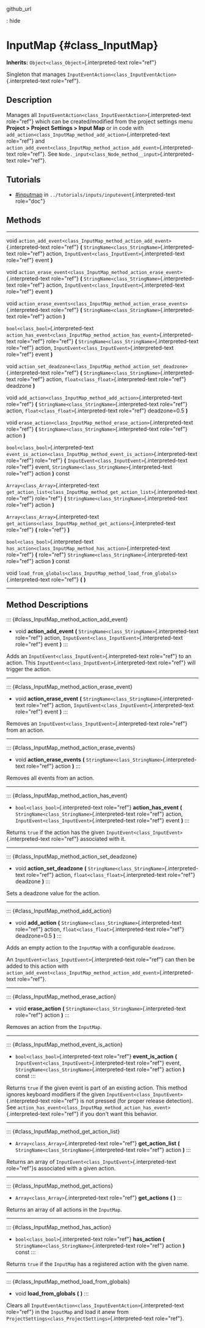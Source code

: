 github\_url

:   hide

InputMap {#class_InputMap}
========

**Inherits:** `Object<class_Object>`{.interpreted-text role="ref"}

Singleton that manages
`InputEventAction<class_InputEventAction>`{.interpreted-text
role="ref"}.

Description
-----------

Manages all `InputEventAction<class_InputEventAction>`{.interpreted-text
role="ref"} which can be created/modified from the project settings menu
**Project \> Project Settings \> Input Map** or in code with
`add_action<class_InputMap_method_add_action>`{.interpreted-text
role="ref"} and
`action_add_event<class_InputMap_method_action_add_event>`{.interpreted-text
role="ref"}. See
`Node._input<class_Node_method__input>`{.interpreted-text role="ref"}.

Tutorials
---------

-   [\#inputmap](../tutorials/inputs/inputevent.html#inputmap) in
    `../tutorials/inputs/inputevent`{.interpreted-text role="doc"}

Methods
-------

  ---------------------------------------- ------------------------------------------------------------------------------------
  void                                     `action_add_event<class_InputMap_method_action_add_event>`{.interpreted-text
                                           role="ref"} **(** `StringName<class_StringName>`{.interpreted-text role="ref"}
                                           action, `InputEvent<class_InputEvent>`{.interpreted-text role="ref"} event **)**

  void                                     `action_erase_event<class_InputMap_method_action_erase_event>`{.interpreted-text
                                           role="ref"} **(** `StringName<class_StringName>`{.interpreted-text role="ref"}
                                           action, `InputEvent<class_InputEvent>`{.interpreted-text role="ref"} event **)**

  void                                     `action_erase_events<class_InputMap_method_action_erase_events>`{.interpreted-text
                                           role="ref"} **(** `StringName<class_StringName>`{.interpreted-text role="ref"}
                                           action **)**

  `bool<class_bool>`{.interpreted-text     `action_has_event<class_InputMap_method_action_has_event>`{.interpreted-text
  role="ref"}                              role="ref"} **(** `StringName<class_StringName>`{.interpreted-text role="ref"}
                                           action, `InputEvent<class_InputEvent>`{.interpreted-text role="ref"} event **)**

  void                                     `action_set_deadzone<class_InputMap_method_action_set_deadzone>`{.interpreted-text
                                           role="ref"} **(** `StringName<class_StringName>`{.interpreted-text role="ref"}
                                           action, `float<class_float>`{.interpreted-text role="ref"} deadzone **)**

  void                                     `add_action<class_InputMap_method_add_action>`{.interpreted-text role="ref"} **(**
                                           `StringName<class_StringName>`{.interpreted-text role="ref"} action,
                                           `float<class_float>`{.interpreted-text role="ref"} deadzone=0.5 **)**

  void                                     `erase_action<class_InputMap_method_erase_action>`{.interpreted-text role="ref"}
                                           **(** `StringName<class_StringName>`{.interpreted-text role="ref"} action **)**

  `bool<class_bool>`{.interpreted-text     `event_is_action<class_InputMap_method_event_is_action>`{.interpreted-text
  role="ref"}                              role="ref"} **(** `InputEvent<class_InputEvent>`{.interpreted-text role="ref"}
                                           event, `StringName<class_StringName>`{.interpreted-text role="ref"} action **)**
                                           const

  `Array<class_Array>`{.interpreted-text   `get_action_list<class_InputMap_method_get_action_list>`{.interpreted-text
  role="ref"}                              role="ref"} **(** `StringName<class_StringName>`{.interpreted-text role="ref"}
                                           action **)**

  `Array<class_Array>`{.interpreted-text   `get_actions<class_InputMap_method_get_actions>`{.interpreted-text role="ref"} **(**
  role="ref"}                              **)**

  `bool<class_bool>`{.interpreted-text     `has_action<class_InputMap_method_has_action>`{.interpreted-text role="ref"} **(**
  role="ref"}                              `StringName<class_StringName>`{.interpreted-text role="ref"} action **)** const

  void                                     `load_from_globals<class_InputMap_method_load_from_globals>`{.interpreted-text
                                           role="ref"} **(** **)**
  ---------------------------------------- ------------------------------------------------------------------------------------

Method Descriptions
-------------------

::: {#class_InputMap_method_action_add_event}
-   void **action\_add\_event** **(**
    `StringName<class_StringName>`{.interpreted-text role="ref"} action,
    `InputEvent<class_InputEvent>`{.interpreted-text role="ref"} event
    **)**
:::

Adds an `InputEvent<class_InputEvent>`{.interpreted-text role="ref"} to
an action. This `InputEvent<class_InputEvent>`{.interpreted-text
role="ref"} will trigger the action.

------------------------------------------------------------------------

::: {#class_InputMap_method_action_erase_event}
-   void **action\_erase\_event** **(**
    `StringName<class_StringName>`{.interpreted-text role="ref"} action,
    `InputEvent<class_InputEvent>`{.interpreted-text role="ref"} event
    **)**
:::

Removes an `InputEvent<class_InputEvent>`{.interpreted-text role="ref"}
from an action.

------------------------------------------------------------------------

::: {#class_InputMap_method_action_erase_events}
-   void **action\_erase\_events** **(**
    `StringName<class_StringName>`{.interpreted-text role="ref"} action
    **)**
:::

Removes all events from an action.

------------------------------------------------------------------------

::: {#class_InputMap_method_action_has_event}
-   `bool<class_bool>`{.interpreted-text role="ref"}
    **action\_has\_event** **(**
    `StringName<class_StringName>`{.interpreted-text role="ref"} action,
    `InputEvent<class_InputEvent>`{.interpreted-text role="ref"} event
    **)**
:::

Returns `true` if the action has the given
`InputEvent<class_InputEvent>`{.interpreted-text role="ref"} associated
with it.

------------------------------------------------------------------------

::: {#class_InputMap_method_action_set_deadzone}
-   void **action\_set\_deadzone** **(**
    `StringName<class_StringName>`{.interpreted-text role="ref"} action,
    `float<class_float>`{.interpreted-text role="ref"} deadzone **)**
:::

Sets a deadzone value for the action.

------------------------------------------------------------------------

::: {#class_InputMap_method_add_action}
-   void **add\_action** **(**
    `StringName<class_StringName>`{.interpreted-text role="ref"} action,
    `float<class_float>`{.interpreted-text role="ref"} deadzone=0.5
    **)**
:::

Adds an empty action to the `InputMap` with a configurable `deadzone`.

An `InputEvent<class_InputEvent>`{.interpreted-text role="ref"} can then
be added to this action with
`action_add_event<class_InputMap_method_action_add_event>`{.interpreted-text
role="ref"}.

------------------------------------------------------------------------

::: {#class_InputMap_method_erase_action}
-   void **erase\_action** **(**
    `StringName<class_StringName>`{.interpreted-text role="ref"} action
    **)**
:::

Removes an action from the `InputMap`.

------------------------------------------------------------------------

::: {#class_InputMap_method_event_is_action}
-   `bool<class_bool>`{.interpreted-text role="ref"}
    **event\_is\_action** **(**
    `InputEvent<class_InputEvent>`{.interpreted-text role="ref"} event,
    `StringName<class_StringName>`{.interpreted-text role="ref"} action
    **)** const
:::

Returns `true` if the given event is part of an existing action. This
method ignores keyboard modifiers if the given
`InputEvent<class_InputEvent>`{.interpreted-text role="ref"} is not
pressed (for proper release detection). See
`action_has_event<class_InputMap_method_action_has_event>`{.interpreted-text
role="ref"} if you don\'t want this behavior.

------------------------------------------------------------------------

::: {#class_InputMap_method_get_action_list}
-   `Array<class_Array>`{.interpreted-text role="ref"}
    **get\_action\_list** **(**
    `StringName<class_StringName>`{.interpreted-text role="ref"} action
    **)**
:::

Returns an array of `InputEvent<class_InputEvent>`{.interpreted-text
role="ref"}s associated with a given action.

------------------------------------------------------------------------

::: {#class_InputMap_method_get_actions}
-   `Array<class_Array>`{.interpreted-text role="ref"} **get\_actions**
    **(** **)**
:::

Returns an array of all actions in the `InputMap`.

------------------------------------------------------------------------

::: {#class_InputMap_method_has_action}
-   `bool<class_bool>`{.interpreted-text role="ref"} **has\_action**
    **(** `StringName<class_StringName>`{.interpreted-text role="ref"}
    action **)** const
:::

Returns `true` if the `InputMap` has a registered action with the given
name.

------------------------------------------------------------------------

::: {#class_InputMap_method_load_from_globals}
-   void **load\_from\_globals** **(** **)**
:::

Clears all `InputEventAction<class_InputEventAction>`{.interpreted-text
role="ref"} in the `InputMap` and load it anew from
`ProjectSettings<class_ProjectSettings>`{.interpreted-text role="ref"}.
